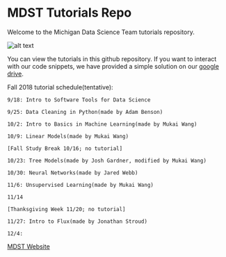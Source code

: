# MDST Tutorials Repo

Welcome to the Michigan Data Science Team tutorials repository.

![alt text](https://github.com/MichiganDataScienceTeam/tutorials/blob/master/img/signature-informal.png "MDST Logo")

You can view the tutorials in this github repository. If you want to interact with our code snippets, we have provided a simple solution on our [google drive](https://drive.google.com/drive/folders/11o0wOQxwP1qmByTbu_dLrxWqaoGajvDk?usp=sharing).

Fall 2018 tutorial schedule(tentative):

```
9/18: Intro to Software Tools for Data Science

9/25: Data Cleaning in Python(made by Adam Benson)

10/2: Intro to Basics in Machine Learning(made by Mukai Wang)

10/9: Linear Models(made by Mukai Wang)

[Fall Study Break 10/16; no tutorial]

10/23: Tree Models(made by Josh Gardner, modified by Mukai Wang)

10/30: Neural Networks(made by Jared Webb)

11/6: Unsupervised Learning(made by Mukai Wang)

11/14 

[Thanksgiving Week 11/20; no tutorial]

11/27: Intro to Flux(made by Jonathan Stroud) 

12/4:
```

[MDST Website](https://www.mdst.club/)
